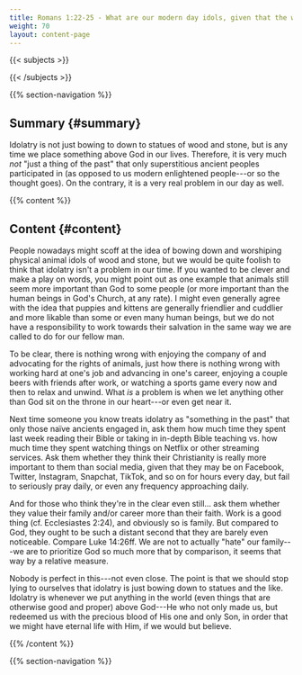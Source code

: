 ```yaml
---
title: Romans 1:22-25 - What are our modern day idols, given that the worshiping of animal statues isn't so much a thing anymore?
weight: 70
layout: content-page
---
```


{{< subjects >}}

{{< /subjects >}}

{{% section-navigation %}}

<!-- ## Video {#video}

{{% video
videoId=""

videoPlaylist=""

slides="https://bibledocs.org/slides/"
%}} -->

## Summary {#summary}

Idolatry is not just bowing to down to statues of wood and stone, but is any time we place something above God in our lives. Therefore, it is very much *not* "just a thing of the past" that only superstitious ancient peoples participated in (as opposed to us modern enlightened people---or so the thought goes). On the contrary, it is a very real problem in our day as well.

<!-- ## Timestamps {#timestamps} -->

{{% content %}}

## Content {#content}

<!-- --- -->

People nowadays might scoff at the idea of bowing down and worshiping physical animal idols of wood and stone, but we would be quite foolish to think that idolatry isn't a problem in our time. If you wanted to be clever and make a play on words, you might point out as one example that animals still seem more important than God to some people (or more important than the human beings in God's Church, at any rate). I might even generally agree with the idea that puppies and kittens are generally friendlier and cuddlier and more likable than some or even many human beings, but we do not have a responsibility to work towards their salvation in the same way we are called to do for our fellow man.

To be clear, there is nothing wrong with enjoying the company of and advocating for the rights of animals, just how there is nothing wrong with working hard at one's job and advancing in one's career, enjoying a couple beers with friends after work, or watching a sports game every now and then to relax and unwind. What *is* a problem is when we let anything other than God sit on the throne in our heart---or even get near it.

Next time someone you know treats idolatry as "something in the past" that only those naïve ancients engaged in, ask them how much time they spent last week reading their Bible or taking in in-depth Bible teaching vs. how much time they spent watching things on Netflix or other streaming services. Ask them whether they think their Christianity is really more important to them than social media, given that they may be on Facebook, Twitter, Instagram, Snapchat, TikTok, and so on for hours every day, but fail to seriously pray daily, or even any frequency approaching daily.

And for those who think they're in the clear even still... ask them whether they value their family and/or career more than their faith. Work is a good thing (cf. Ecclesiastes 2:24), and obviously so is family. But compared to God, they ought to be such a distant second that they are barely even noticeable. Compare Luke 14:26ff. We are not to actually "hate" our family---we are to prioritize God so much more that by comparison, it seems that way by a relative measure.

Nobody is perfect in this---not even close. The point is that we should stop lying to ourselves that idolatry is just bowing down to statues and the like. Idolatry is whenever we put anything in the world (even things that are otherwise good and proper) above God---He who not only made us, but redeemed us with the precious blood of His one and only Son, in order that we might have eternal life with Him, if we would but believe.

{{% /content %}}


<!-- {{% transcript %}}

## Video/audio transcript {#video-audio-transcript}



{{% /transcript %}} -->

{{% section-navigation %}}
